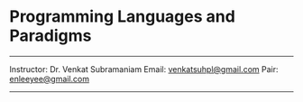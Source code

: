# Programming Languages and Paradigms

---
Instructor: Dr. Venkat Subramaniam
Email: venkatsuhpl@gmail.com
Pair: enleeyee@gmail.com

---


